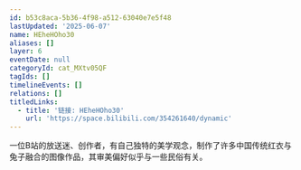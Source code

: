 ```yaml
---
id: b53c8aca-5b36-4f98-a512-63040e7e5f48
lastUpdated: '2025-06-07'
name: HEheHOho30
aliases: []
layer: 6
eventDate: null
categoryId: cat_MXtv05QF
tagIds: []
timelineEvents: []
relations: []
titledLinks:
  - title: '链接: HEheHOho30'
    url: 'https://space.bilibili.com/354261640/dynamic'
---
```

一位B站的放送迷、创作者，有自己独特的美学观念，制作了许多中国传统红衣与兔子融合的图像作品，其审美偏好似乎与一些民俗有关。
